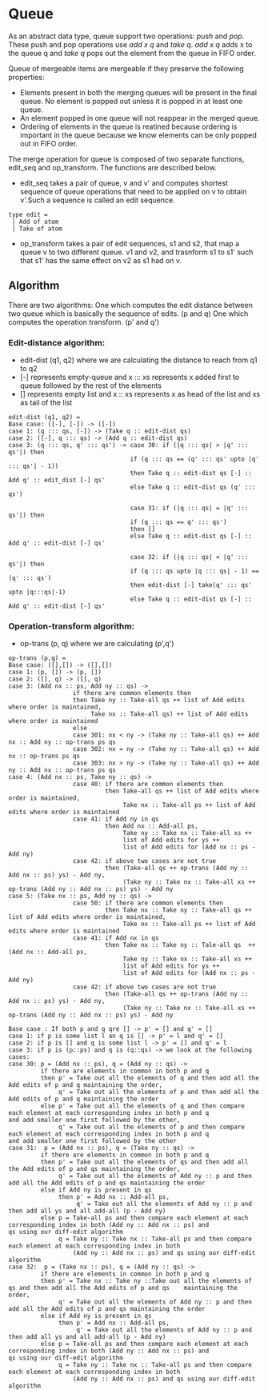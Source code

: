 # Queue 
As an abstract data type, queue support two operations: *_push_* and *_pop_*. These push and pop operations use *_add x q_* and 
*_take q_*. *_add x q_* adds x to the queue q and *_take q_* pops out the element from the queue in FIFO order. 

Queue of mergeable items are mergeable if they preserve the following properties:
* Elements present in both the merging queues will be present in the final queue. No element is popped out unless it is popped in at least one queue.
* An element popped in one queue will not reappear in the merged queue. 
* Ordering of elements in the queue is reatined because ordering is important in the queue because we know elements can be only popped out in FIFO order.

The merge operation for queue is composed of two separate functions, edit_seq and op_transform. The functions are described below.
* edit_seq takes a pair of queue, v and v' and computes shortest sequence of queue operations that need to be applied on v to obtain v'.Such a sequence is called an edit sequence.
```
type edit =
 | Add of atom
 | Take of atom
 ```
* op_transform takes a pair of edit sequences, s1 and s2, that map a queue v to two different queue. v1 and v2, and trasnform s1 to s1' such that s1' has the same effect on v2 as s1 had on v.

## Algorithm 
There are two algorithms:
One which computes the edit distance between two queue which is basically the sequence of edits. (p and q)
One which computes the operation transform. (p' and q')

### Edit-distance algorithm:
* edit-dist (q1, q2) where we are calculating the distance to reach from q1 to q2
* [-] represents empty-queue and x ::: xs represents x added first to queue followed by the rest of the elements
* [] represents empty list and x :: xs represents x as head of the list and xs as tail of the list
```
edit-dist (q1, q2) =
Base case: ([-], [-]) -> ([-])
case 1: (q ::: qs, [-]) -> (Take q :: edit-dist qs)
case 2: ([-], q ::: qs) -> (Add q :: edit-dist qs)
case 3: (q ::: qs, q' ::: qs') -> case 30: if (|q ::: qs| > |q' ::: qs'|) then
                                  if (q ::: qs == (q' ::: qs' upto |q' ::: qs'| - 1))
                                  then Take q :: edit-dist qs [-] :: Add q' :: edit_dist [-] qs'
                                  else Take q :: edit-dist qs (q' ::: qs')
                                  
                                  case 31: if (|q ::: qs| = |q' ::: qs'|) then
                                  if (q ::: qs == q' ::: qs') 
                                  then []
                                  else Take q :: edit-dist qs [-] :: Add q' :: edit-dist [-] qs'
                                  
                                  case 32: if (|q ::: qs| < |q' ::: qs'|) then 
                                  if (q ::: qs upto |q ::: qs| - 1) == (q' ::: qs')
                                  then edit-dist [-] take(q' ::: qs' upto |q:::qs|-1)
                                  else Take q :: edit-dist qs [-] :: Add q' :: edit-dist [-] qs'

```
### Operation-transform algorithm:
* op-trans (p, q) where we are calculating (p',q')
```
op-trans (p,q) =
Base case: ([],[]) -> ([],[])
case 1: (p, []) -> (p, [])
case 2: ([], q) -> ([], q)
case 3: (Add nx :: ps, Add ny :: qs) -> 
                  if there are common elements then 
                  then Take ny :: Take-all qs ++ list of Add edits where order is maintained,
                       Take nx :: Take-all qs) ++ list of Add edits where order is maintained
                  else 
                  case 301: nx < ny -> (Take ny :: Take-all qs) ++ Add nx :: Add ny :: op-trans ps qs
                  case 302: nx = ny -> (Take ny :: Take-all qs) ++ Add nx :: op-trans ps qs
                  case 303: nx > ny -> (Take ny :: Take-all qs) ++ Add ny :: Add nx :: op-trans ps qs
case 4: (Add nx :: ps, Take ny :: qs) ->
                  case 40: if there are common elements then
                           then Take-all qs ++ list of Add edits where order is maintained,
                                Take nx :: Take-all ps ++ list of Add edits where order is maintained
                  case 41: if Add ny in qs 
                           then Add nx :: Add-all ps,
                                Take ny :: Take nx :: Take-all xs ++ 
                                list of Add edits for ys ++ 
                                list of Add edits for (Add nx :: ps - Add ny) 
                  case 42: if above two cases are not true 
                           then (Take-all qs ++ op-trans (Add ny :: Add nx :: ps) ys) - Add ny,
                                (Take ny :: Take nx :: Take-all xs ++ op-trans (Add ny :: Add nx :: ps) ys) - Add ny
case 5: (Take nx :: ps, Add ny :: qs) -> 
                  case 50: if there are common elements then
                           then Take nx :: Take ny :: Take-all qs ++ list of Add edits where order is maintained,
                                Take nx :: Take-all ps ++ list of Add edits where order is maintained
                  case 41: if Add nx in qs 
                           then Take nx :: Take ny :: Tale-all qs  ++ (Add nx :: Add-all ps,
                                Take ny :: Take nx :: Take-all xs ++ 
                                list of Add edits for ys ++ 
                                list of Add edits for (Add nx :: ps - Add ny) 
                  case 42: if above two cases are not true 
                           then (Take-all qs ++ op-trans (Add ny :: Add nx :: ps) ys) - Add ny,
                                (Take ny :: Take nx :: Take-all xs ++ op-trans (Add ny :: Add nx :: ps) ys) - Add ny
```
```  
Base case : If both p and q qre [] -> p' = [] and q' = []
case 1: if p is some list l an q is [] -> p' = l and q' = []
case 2: if p is [] and q is some list l -> p' = [] and q' = l
case 3: if p is (p::ps) and q is (q::qs) -> we look at the following cases:
case 30: p = (Add nx :: ps), q = (Add ny :: qs) -> 
         if there are elements in common in both p and q 
         then p' = Take out all the elements of q and then add all the Add edits of p and q maintaining the order,
              q' = Take out all the elements of p and then add all the Add edits of p and q maintaining the order
         else p' = Take out all the elements of q and then compare each element at each corresponding index in both p and q                    and add smaller one first followed by the other,
              q' = Take out all the elements of p and then compare each element at each corresponding index in both p and q                    and add smaller one first followed by the other
case 31:  p = (Add nx :: ps), q = (Take ny :: qs) -> 
         if there are elements in common in both p and q 
         then p' = Take out all the elements of qs and then add all the Add edits of p and qs maintaining the order,
              q' = Take out all the elements of Add ny :: p and then add all the Add edits of p and qs maintaining the order
         else if Add ny is present in qs
              then p' = Add nx :: Add-all ps,
                   q' = Take out all the elements of Add ny :: p and then add all ys and all add-all (p - Add ny)
         else p = Take-all ps and then compare each element at each corresponding index in both (Add ny :: Add nx :: ps) and                   qs using our diff-edit algorithm 
              q = Take ny :: Take nx :: Take-all ps and then compare each element at each corresponding index in both 
                  (Add ny :: Add nx :: ps) and qs using our diff-edit algorithm
case 32:  p = (Take nx :: ps), q = (Add ny :: qs) -> 
         if there are elements in common in both p and q 
         then p' = Take nx :: Take ny ::Take out all the elements of qs and then add all the Add edits of p and qs    maintaining the order,
              q' = Take out all the elements of Add ny :: p and then add all the Add edits of p and qs maintaining the order
         else if Add ny is present in qs
              then p' = Add nx :: Add-all ps,
                   q' = Take out all the elements of Add ny :: p and then add all ys and all add-all (p - Add ny)
         else p = Take-all ps and then compare each element at each corresponding index in both (Add ny :: Add nx :: ps) and                   qs using our diff-edit algorithm 
              q = Take ny :: Take nx :: Take-all ps and then compare each element at each corresponding index in both 
                  (Add ny :: Add nx :: ps) and qs using our diff-edit algorithm
         
```        


